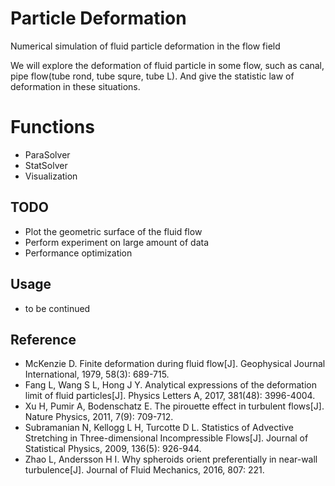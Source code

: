 # Particle Deformation
Numerical simulation of fluid particle deformation in the flow field

We will explore the deformation of fluid particle in some flow, such as canal, 
pipe flow(tube rond, tube squre, tube L). And give the statistic law of deformation 
in these situations.

# Functions

* ParaSolver
* StatSolver
* Visualization

## TODO

* Plot the geometric surface of the fluid flow 
* Perform experiment on large amount of data
* Performance optimization

## Usage

* to be continued

## Reference

* McKenzie D. Finite deformation during fluid flow[J]. Geophysical Journal International, 1979, 58(3): 689-715.
* Fang L, Wang S L, Hong J Y. Analytical expressions of the deformation limit of fluid particles[J]. Physics Letters A, 2017, 381(48): 3996-4004.
* Xu H, Pumir A, Bodenschatz E. The pirouette effect in turbulent flows[J]. Nature Physics, 2011, 7(9): 709-712.
* Subramanian N, Kellogg L H, Turcotte D L. Statistics of Advective Stretching in Three-dimensional Incompressible Flows[J]. Journal of Statistical Physics, 2009, 136(5): 926-944.
* Zhao L, Andersson H I. Why spheroids orient preferentially in near-wall turbulence[J]. Journal of Fluid Mechanics, 2016, 807: 221.

